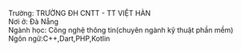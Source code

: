 Trường: TRƯỜNG ĐH CNTT - TT VIỆT HÀN
<br>Nơi ở: Đà Nẵng
<br>Ngành học: Công nghệ thông tin(chuyên ngành kỹ thuật phần mềm)
<br>Ngôn ngữ:C++,Dart,PHP,Kotlin
